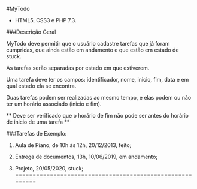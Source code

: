 #MyTodo

- HTML5, CSS3 e PHP 7.3.

###Descrição Geral

MyTodo deve permitir que o usuário cadastre tarefas que já foram cumpridas, que ainda estão em andamento e que estão em estado de stuck. 

As tarefas serão separadas por estado em que estiverem. 

Uma tarefa deve ter os campos: identificador, nome, inicio, fim, data e em qual estado ela se encontra.

Duas tarefas podem ser realizadas ao mesmo tempo, e elas podem ou não ter um horário associado (inicio e fim). 

** Deve ser verificado que o horário de fim não pode ser antes do horário de inicio de uma tarefa **

###Tarefas de Exemplo:

1. Aula de Piano, de 10h às 12h, 20/12/2013, feito;

2. Entrega de documentos, 13h, 10/06/2019, em andamento;

3. Projeto, 20/05/2020, stuck; 
=========================================================

